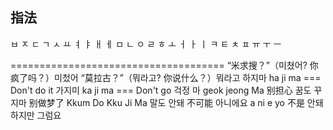 ## 指法
ㅂ ㅈ ㄷ ㄱ ㅅ ㅛ ㅕ ㅑ ㅐ ㅔ
ㅁ ㄴ ㅇ ㄹ ㅎ ㅗ ㅓ ㅏ ㅣ 
ㅋ ㅌ ㅊ ㅍ ㅠ ㅜ ㅡ  
 
=====================================
“米求搜？”（미쳤어? 你疯了吗？）미첬어
“莫拉古？”（뭐라고? 你说什么？）뭐라고 
하지마 ha ji ma === Don't do it
가지미 ka ji ma === Don't go
 걱정 마  geok jeong Ma 别担心
 꿈도 꾸지마  别做梦了 Kkum Do Kku Ji Ma
말도 안돼  不可能
아니에요 a ni e yo 不是
안돼 
하지만 
그럼요
